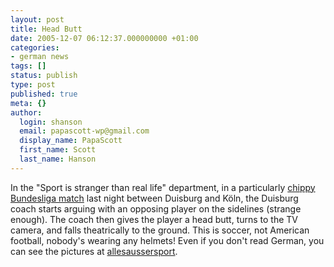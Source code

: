 ```yaml
---
layout: post
title: Head Butt
date: 2005-12-07 06:12:37.000000000 +01:00
categories:
- german news
tags: []
status: publish
type: post
published: true
meta: {}
author:
  login: shanson
  email: papascott-wp@gmail.com
  display_name: PapaScott
  first_name: Scott
  last_name: Hanson
---
```

<p>In the "Sport is stranger than real life" department, in a particularly <a href="http://www.spiegel.de/sport/fussball/0,1518,388956,00.html">chippy Bundesliga match</a> last night between Duisburg and K&ouml;ln, the Duisburg coach starts arguing with an opposing player on the sidelines (strange enough). The coach then gives the player a head butt, turns to the TV camera, and falls theatrically to the ground. This is soccer, not American football, nobody's wearing any helmets! Even if you don't read German, you can see the pictures at <a href="http://www.allesaussersport.de/archiv/2005/12/06/schabigster-schauspieler-ever-norbert-meier/" title="allesaussersport &raquo; Sch&auml;bigster Schauspieler e.v.e.r.: Norbert Meier.">allesaussersport</a>.</p>
